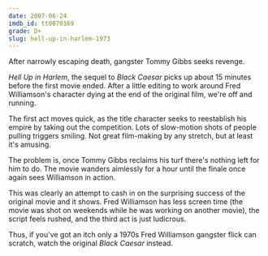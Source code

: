 ```yaml
---
date: 2007-06-24
imdb_id: tt0070169
grade: D+
slug: hell-up-in-harlem-1973
---
```


After narrowly escaping death, gangster Tommy Gibbs seeks revenge.

_Hell Up in Harlem_, the sequel to <span data-imdb-id="tt0069792">_Black Caesar_</span> picks up about 15 minutes before the first movie ended. After a little editing to work around Fred Williamson's character dying at the end of the original film, we're off and running.

The first act moves quick, as the title character seeks to reestablish his empire by taking out the competition. Lots of slow-motion shots of people pulling triggers smiling. Not great film-making by any stretch, but at least it's amusing.

The problem is, once Tommy Gibbs reclaims his turf there's nothing left for him to do. The movie wanders aimlessly for a hour until the finale once again sees Williamson in action.

This was clearly an attempt to cash in on the surprising success of the original movie and it shows. Fred Williamson has less screen time (the movie was shot on weekends while he was working on another movie), the script feels rushed, and the third act is just ludicrous.

Thus, if you've got an itch only a 1970s Fred Williamson gangster flick can scratch, watch the original _Black Caesar_ instead.
